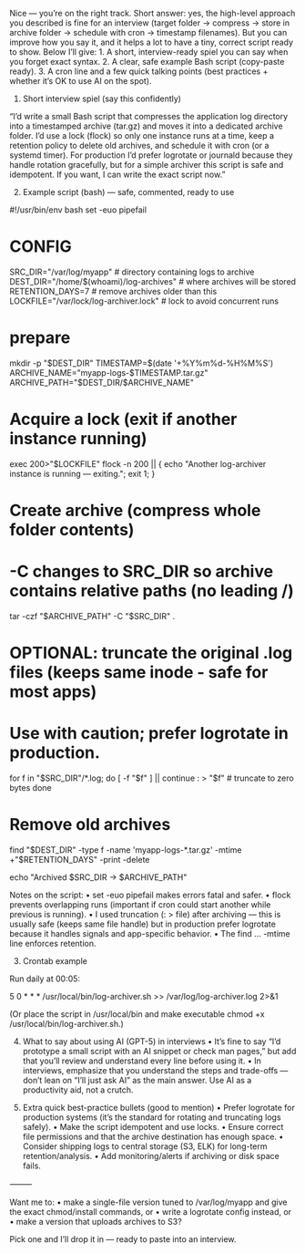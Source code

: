 Nice — you’re on the right track. Short answer: yes, the high-level approach you described is fine for an interview (target folder → compress → store in archive folder → schedule with cron → timestamp filenames). But you can improve how you say it, and it helps a lot to have a tiny, correct script ready to show. Below I’ll give:
	1.	A short, interview-ready spiel you can say when you forget exact syntax.
	2.	A clear, safe example Bash script (copy-paste ready).
	3.	A cron line and a few quick talking points (best practices + whether it’s OK to use AI on the spot).

1) Short interview spiel (say this confidently)

“​I’d write a small Bash script that compresses the application log directory into a timestamped archive (tar.gz) and moves it into a dedicated archive folder. I’d use a lock (flock) so only one instance runs at a time, keep a retention policy to delete old archives, and schedule it with cron (or a systemd timer). For production I’d prefer logrotate or journald because they handle rotation gracefully, but for a simple archiver this script is safe and idempotent. If you want, I can write the exact script now.”

2) Example script (bash) — safe, commented, ready to use

#!/usr/bin/env bash
set -euo pipefail

# CONFIG
SRC_DIR="/var/log/myapp"                      # directory containing logs to archive
DEST_DIR="/home/$(whoami)/log-archives"       # where archives will be stored
RETENTION_DAYS=7                              # remove archives older than this
LOCKFILE="/var/lock/log-archiver.lock"        # lock to avoid concurrent runs

# prepare
mkdir -p "$DEST_DIR"
TIMESTAMP=$(date '+%Y%m%d-%H%M%S')
ARCHIVE_NAME="myapp-logs-$TIMESTAMP.tar.gz"
ARCHIVE_PATH="$DEST_DIR/$ARCHIVE_NAME"

# Acquire a lock (exit if another instance running)
exec 200>"$LOCKFILE"
flock -n 200 || { echo "Another log-archiver instance is running — exiting."; exit 1; }

# Create archive (compress whole folder contents)
# -C changes to SRC_DIR so archive contains relative paths (no leading /)
tar -czf "$ARCHIVE_PATH" -C "$SRC_DIR" .

# OPTIONAL: truncate the original .log files (keeps same inode - safe for most apps)
# Use with caution; prefer logrotate in production.
for f in "$SRC_DIR"/*.log; do
  [ -f "$f" ] || continue
  : > "$f"    # truncate to zero bytes
done

# Remove old archives
find "$DEST_DIR" -type f -name 'myapp-logs-*.tar.gz' -mtime +"$RETENTION_DAYS" -print -delete

echo "Archived $SRC_DIR -> $ARCHIVE_PATH"

Notes on the script:
	•	set -euo pipefail makes errors fatal and safer.
	•	flock prevents overlapping runs (important if cron could start another while previous is running).
	•	I used truncation (: > file) after archiving — this is usually safe (keeps same file handle) but in production prefer logrotate because it handles signals and app-specific behavior.
	•	The find ... -mtime line enforces retention.

3) Crontab example

Run daily at 00:05:

5 0 * * * /usr/local/bin/log-archiver.sh >> /var/log/log-archiver.log 2>&1

(Or place the script in /usr/local/bin and make executable chmod +x /usr/local/bin/log-archiver.sh.)

4) What to say about using AI (GPT-5) in interviews
	•	It’s fine to say “I’d prototype a small script with an AI snippet or check man pages,” but add that you’ll review and understand every line before using it.
	•	In interviews, emphasize that you understand the steps and trade-offs — don’t lean on “I’ll just ask AI” as the main answer. Use AI as a productivity aid, not a crutch.

5) Extra quick best-practice bullets (good to mention)
	•	Prefer logrotate for production systems (it’s the standard for rotating and truncating logs safely).
	•	Make the script idempotent and use locks.
	•	Ensure correct file permissions and that the archive destination has enough space.
	•	Consider shipping logs to central storage (S3, ELK) for long-term retention/analysis.
	•	Add monitoring/alerts if archiving or disk space fails.

⸻

Want me to:
	•	make a single-file version tuned to /var/log/myapp and give the exact chmod/install commands, or
	•	write a logrotate config instead, or
	•	make a version that uploads archives to S3?

Pick one and I’ll drop it in — ready to paste into an interview.
